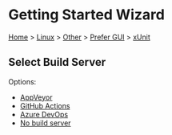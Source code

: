 # Getting Started Wizard

[Home](/docs/wiz/readme.md) > [Linux](Linux.md) > [Other](Linux_Other.md) > [Prefer GUI](Linux_Other_Gui.md) > [xUnit](Linux_Other_Gui_xUnit.md)

## Select Build Server

Options:
 * [AppVeyor](Linux_Other_Gui_xUnit_AppVeyor.md)
 * [GitHub Actions](Linux_Other_Gui_xUnit_GitHubActions.md)
 * [Azure DevOps](Linux_Other_Gui_xUnit_AzureDevOps.md)
 * [No build server](Linux_Other_Gui_xUnit_None.md)

